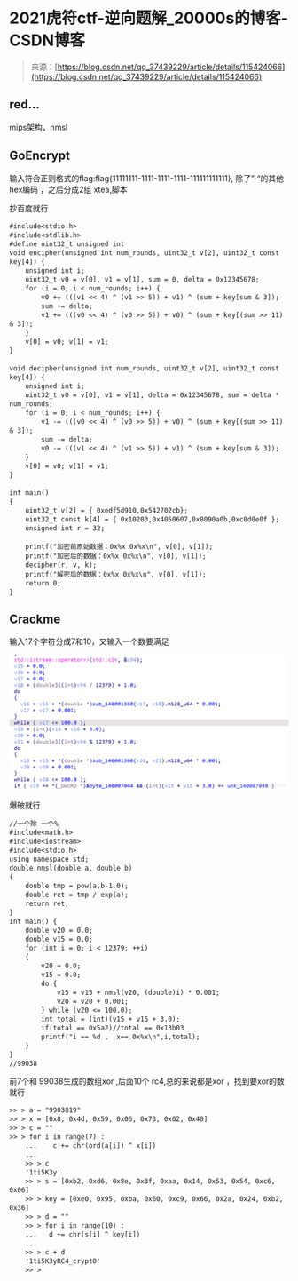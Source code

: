 <!--yml
category: 未分类
date: 2022-04-26 14:55:29
-->

# 2021虎符ctf-逆向题解_20000s的博客-CSDN博客

> 来源：[https://blog.csdn.net/qq_37439229/article/details/115424066](https://blog.csdn.net/qq_37439229/article/details/115424066)

## red…

mips架构，nmsl

## GoEncrypt

输入符合正则格式的flag:flag{11111111-1111-1111-1111-111111111111}, 除了”-“的其他hex编码 ，之后分成2组 xtea,脚本

抄百度就行

```
#include<stdio.h>
#include<stdlib.h>
#define uint32_t unsigned int
void encipher(unsigned int num_rounds, uint32_t v[2], uint32_t const key[4]) {
    unsigned int i;
    uint32_t v0 = v[0], v1 = v[1], sum = 0, delta = 0x12345678;
    for (i = 0; i < num_rounds; i++) {
        v0 += (((v1 << 4) ^ (v1 >> 5)) + v1) ^ (sum + key[sum & 3]);
        sum += delta;
        v1 += (((v0 << 4) ^ (v0 >> 5)) + v0) ^ (sum + key[(sum >> 11) & 3]);
    }
    v[0] = v0; v[1] = v1;
}

void decipher(unsigned int num_rounds, uint32_t v[2], uint32_t const key[4]) {
    unsigned int i;
    uint32_t v0 = v[0], v1 = v[1], delta = 0x12345678, sum = delta * num_rounds;
    for (i = 0; i < num_rounds; i++) {
        v1 -= (((v0 << 4) ^ (v0 >> 5)) + v0) ^ (sum + key[(sum >> 11) & 3]);
        sum -= delta;
        v0 -= (((v1 << 4) ^ (v1 >> 5)) + v1) ^ (sum + key[sum & 3]);
    }
    v[0] = v0; v[1] = v1;
}

int main()
{
    uint32_t v[2] = { 0xedf5d910,0x542702cb};
    uint32_t const k[4] = { 0x10203,0x4050607,0x8090a0b,0xc0d0e0f };
    unsigned int r = 32;

    printf("加密前原始数据：0x%x 0x%x\n", v[0], v[1]);
    printf("加密后的数据：0x%x 0x%x\n", v[0], v[1]);
    decipher(r, v, k);
    printf("解密后的数据：0x%x 0x%x\n", v[0], v[1]);
    return 0;
} 
```

## Crackme

输入17个字符分成7和10，又输入一个数要满足

![在这里插入图片描述](img/ee32d57b9fb57403a4e09e673e4d32b9.png)

爆破就行

```
//一个除 一个%
#include<math.h>
#include<iostream>
#include<stdio.h>
using namespace std;
double nmsl(double a, double b)
{
	double tmp = pow(a,b-1.0);
	double ret = tmp / exp(a);
	return ret;
}
int main() {
	double v20 = 0.0;
	double v15 = 0.0;
	for (int i = 0; i < 12379; ++i)
	{
		v20 = 0.0;
		v15 = 0.0;
		do {
			v15 = v15 + nmsl(v20, (double)i) * 0.001;
			v20 = v20 + 0.001;
		} while (v20 <= 100.0);
		int total = (int)(v15 + v15 + 3.0);
		if(total == 0x5a2)//total == 0x13b03 
		printf("i == %d ,  x== 0x%x\n",i,total);
	}
}
//99038 
```

前7个和 99038生成的数组xor ,后面10个 rc4,总的来说都是xor ，找到要xor的数就行

```
>> > a = "9903819"
>> > x = [0x8, 0x4d, 0x59, 0x06, 0x73, 0x02, 0x40]
>> > c = ""
>> > for i in range(7) :
	...    c += chr(ord(a[i]) ^ x[i])
	...
	>> > c
	'1ti5K3y'
	>> > s = [0xb2, 0xd6, 0x8e, 0x3f, 0xaa, 0x14, 0x53, 0x54, 0xc6, 0x06]
	>> > key = [0xe0, 0x95, 0xba, 0x60, 0xc9, 0x66, 0x2a, 0x24, 0xb2, 0x36]
	>> > d = ""
	>> > for i in range(10) :
	...   d += chr(s[i] ^ key[i])
	...
	>> > c + d
	'1ti5K3yRC4_crypt0'
	>> > 
```